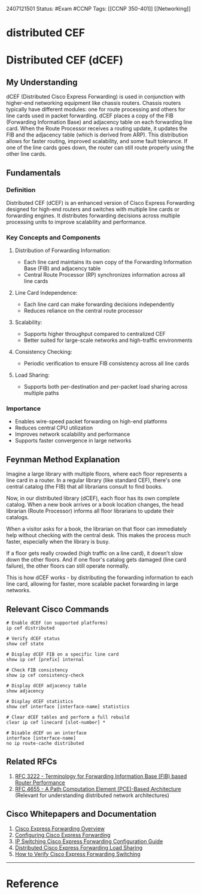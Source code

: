  2407121501
	Status: #Exam #CCNP
		Tags: [[CCNP 350-401]] [[Networking]]

# distributed CEF

# Distributed CEF (dCEF)

## My Understanding

dCEF (Distributed Cisco Express Forwarding) is used in conjunction with higher-end networking equipment like chassis routers. Chassis routers typically have different modules: one for route processing and others for line cards used in packet forwarding. dCEF places a copy of the FIB (Forwarding Information Base) and adjacency table on each forwarding line card. When the Route Processor receives a routing update, it updates the FIB and the adjacency table (which is derived from ARP). This distribution allows for faster routing, improved scalability, and some fault tolerance. If one of the line cards goes down, the router can still route properly using the other line cards.
## Fundamentals

### Definition
Distributed CEF (dCEF) is an enhanced version of Cisco Express Forwarding designed for high-end routers and switches with multiple line cards or forwarding engines. It distributes forwarding decisions across multiple processing units to improve scalability and performance.

### Key Concepts and Components

1. Distribution of Forwarding Information:
   - Each line card maintains its own copy of the Forwarding Information Base (FIB) and adjacency table
   - Central Route Processor (RP) synchronizes information across all line cards

2. Line Card Independence:
   - Each line card can make forwarding decisions independently
   - Reduces reliance on the central route processor

3. Scalability:
   - Supports higher throughput compared to centralized CEF
   - Better suited for large-scale networks and high-traffic environments

4. Consistency Checking:
   - Periodic verification to ensure FIB consistency across all line cards

5. Load Sharing:
   - Supports both per-destination and per-packet load sharing across multiple paths

### Importance
- Enables wire-speed packet forwarding on high-end platforms
- Reduces central CPU utilization
- Improves network scalability and performance
- Supports faster convergence in large networks

## Feynman Method Explanation

Imagine a large library with multiple floors, where each floor represents a line card in a router. In a regular library (like standard CEF), there's one central catalog (the FIB) that all librarians consult to find books.

Now, in our distributed library (dCEF), each floor has its own complete catalog. When a new book arrives or a book location changes, the head librarian (Route Processor) informs all floor librarians to update their catalogs.

When a visitor asks for a book, the librarian on that floor can immediately help without checking with the central desk. This makes the process much faster, especially when the library is busy.

If a floor gets really crowded (high traffic on a line card), it doesn't slow down the other floors. And if one floor's catalog gets damaged (line card failure), the other floors can still operate normally.

This is how dCEF works - by distributing the forwarding information to each line card, allowing for faster, more scalable packet forwarding in large networks.

## Relevant Cisco Commands

```
# Enable dCEF (on supported platforms)
ip cef distributed

# Verify dCEF status
show cef state

# Display dCEF FIB on a specific line card
show ip cef [prefix] internal

# Check FIB consistency
show ip cef consistency-check

# Display dCEF adjacency table
show adjacency

# Display dCEF statistics
show cef interface [interface-name] statistics

# Clear dCEF tables and perform a full rebuild
clear ip cef linecard [slot-number] *

# Disable dCEF on an interface
interface [interface-name]
no ip route-cache distributed
```

## Related RFCs

1. [RFC 3222 - Terminology for Forwarding Information Base (FIB) based Router Performance](https://datatracker.ietf.org/doc/html/rfc3222)
2. [RFC 4655 - A Path Computation Element (PCE)-Based Architecture](https://datatracker.ietf.org/doc/html/rfc4655) (Relevant for understanding distributed network architectures)


## Cisco Whitepapers and Documentation

1. [Cisco Express Forwarding Overview](https://www.cisco.com/c/en/us/td/docs/ios-xml/ios/ipswitch_cef/configuration/xe-3s/isw-cef-xe-3s-book/isw-cef-overview.html)
2. [Configuring Cisco Express Forwarding](https://www.cisco.com/c/en/us/td/docs/ios-xml/ios/ipswitch_cef/configuration/xe-16/isw-cef-xe-16-book/isw-cef-config.html)
3. [IP Switching Cisco Express Forwarding Configuration Guide](https://www.cisco.com/c/en/us/td/docs/ios-xml/ios/ipswitch_cef/configuration/xe-16/isw-cef-xe-16-book.html)
4. [Distributed Cisco Express Forwarding Load Sharing](https://www.cisco.com/c/en/us/support/docs/ip/express-forwarding-cef/18285-loadsha-dCEF.html)
5. [How to Verify Cisco Express Forwarding Switching](https://www.cisco.com/c/en/us/support/docs/routers/12000-series-routers/47321-cef-config.html)

---
# Reference